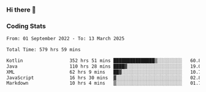 ### Hi there 👋

<!--
**Girrafeec/girrafeec** is a ✨ _special_ ✨ repository because its `README.md` (this file) appears on your GitHub profile.

Here are some ideas to get you started:

- 🔭 I’m currently working on ...
- 🌱 I’m currently learning ...
- 👯 I’m looking to collaborate on ...
- 🤔 I’m looking for help with ...
- 💬 Ask me about ...
- 📫 How to reach me: ...
- 😄 Pronouns: ...
- ⚡ Fun fact: ...
-->

### Coding Stats
<!--START_SECTION:waka-->

```txt
From: 01 September 2022 - To: 13 March 2025

Total Time: 579 hrs 59 mins

Kotlin                 352 hrs 51 mins ███████████████▒░░░░░░░░░   60.84 %
Java                   110 hrs 28 mins ████▓░░░░░░░░░░░░░░░░░░░░   19.05 %
XML                    62 hrs 9 mins   ██▓░░░░░░░░░░░░░░░░░░░░░░   10.72 %
JavaScript             16 hrs 30 mins  ▓░░░░░░░░░░░░░░░░░░░░░░░░   02.85 %
Markdown               10 hrs 4 mins   ▒░░░░░░░░░░░░░░░░░░░░░░░░   01.74 %
```

<!--END_SECTION:waka-->
